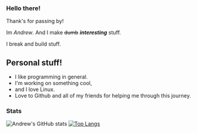 ### Hello there!

Thank's for passing by!

Im *Andrew*. And I make ~~dumb~~ ***interesting*** stuff.

I break and build stuff.

## Personal stuff!

 - I like programming in general.
 - I'm working on something cool, 
 - and I love Linux.
 - Love to Github and all of my friends for helping me through this journey. 
  
### Stats

![Andrew's GitHub stats](https://github-readme-stats.vercel.app/api?username=alexfeed1990&show_icons=true&theme=radical&show_owner=true)
[![Top Langs](https://github-readme-stats.vercel.app/api/top-langs/?username=alexfeed1990)](https://github.com/anuraghazra/github-readme-stats)
